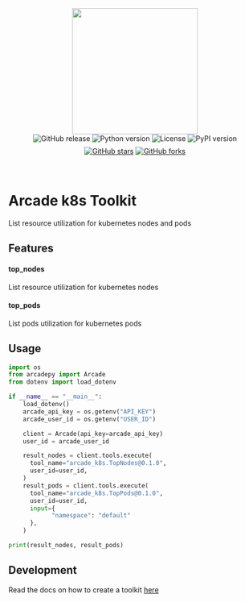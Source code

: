 <div style="display: flex; justify-content: center; align-items: center;">
  <img
    src="https://docs.arcade.dev/images/logo/arcade-logo.png"
    style="width: 250px;"
  >
</div>

<div style="display: flex; justify-content: center; align-items: center; margin-bottom: 8px;">
  <img src="https://img.shields.io/github/v/release/tushar-rishav/arcade_k8s" alt="GitHub release" style="margin: 0 2px;">
  <img src="https://img.shields.io/badge/python-3.13+-blue.svg" alt="Python version" style="margin: 0 2px;">
  <img src="https://img.shields.io/badge/license-MIT-green.svg" alt="License" style="margin: 0 2px;">
  <img src="https://img.shields.io/pypi/v/arcade_k8s" alt="PyPI version" style="margin: 0 2px;">
</div>
<div style="display: flex; justify-content: center; align-items: center;">
  <a href="https://github.com/tushar-rishav/arcade_k8s" target="_blank">
    <img src="https://img.shields.io/github/stars/tushar-rishav/arcade_k8s" alt="GitHub stars" style="margin: 0 2px;">
  </a>
  <a href="https://github.com/tushar-rishav/arcade_k8s/fork" target="_blank">
    <img src="https://img.shields.io/github/forks/tushar-rishav/arcade_k8s" alt="GitHub forks" style="margin: 0 2px;">
  </a>
</div>


<br>
<br>

# Arcade k8s Toolkit
List resource utilization for kubernetes nodes and pods
## Features

#### top_nodes
List resource utilization for kubernetes nodes

#### top_pods
List pods utilization for kubernetes pods

## Usage
```python
import os
from arcadepy import Arcade
from dotenv import load_dotenv

if __name__ == "__main__":
    load_dotenv()
    arcade_api_key = os.getenv("API_KEY")
    arcade_user_id = os.getenv("USER_ID")

    client = Arcade(api_key=arcade_api_key)
    user_id = arcade_user_id

    result_nodes = client.tools.execute(
      tool_name="arcade_k8s.TopNodes@0.1.0",
      user_id=user_id,
    )
    result_pods = client.tools.execute(
      tool_name="arcade_k8s.TopPods@0.1.0",
      user_id=user_id,
      input={
            "namespace": "default"
      },
    )

print(result_nodes, result_pods)
```

## Development

Read the docs on how to create a toolkit [here](https://docs.arcade.dev/home/build-tools/create-a-toolkit)